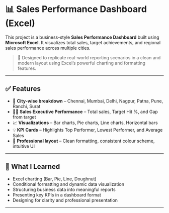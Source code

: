 # 📊 Sales Performance Dashboard (Excel)

This project is a business-style **Sales Performance Dashboard** built using **Microsoft Excel**. It visualizes total sales, target achievements, and regional sales performance across multiple cities.

> 🚀 Designed to replicate real-world reporting scenarios in a clean and modern layout using Excel’s powerful charting and formatting features.

---

## ✅ Features

- 📍 **City-wise breakdown** – Chennai, Mumbai, Delhi, Nagpur, Patna, Pune, Ranchi, Surat
- 🧑‍💼 **Sales Executive Performance** – Total sales, Target Hit %, and Gap from target
- 📈 **Visualizations** – Bar charts, Pie charts, Line charts, Horizontal bars
- 💡 **KPI Cards** – Highlights Top Performer, Lowest Performer, and Average Sales
- 🎨 **Professional layout** – Clean formatting, consistent colour scheme, intuitive UI

---

## 🧠 What I Learned

- Excel charting (Bar, Pie, Line, Doughnut)
- Conditional formatting and dynamic data visualization
- Structuring business data into meaningful reports
- Presenting key KPIs in a dashboard format
- Designing for clarity and professional presentation

---


